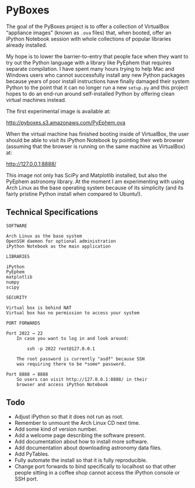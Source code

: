 
PyBoxes
=======

The goal of the PyBoxes project is to offer a collection of VirtualBox
“appliance images” (known as `.ova` files) that, when booted, offer an
iPython Notebook session with whole collections of popular libraries
already installed.

My hope is to lower the barrier-to-entry that people face when they want
to try out the Python language with a library like PyEphem that requires
separate compilation.  I have spent many hours trying to help Mac and
Windows users who cannot successfully install any new Python packages
because years of poor install instructions have finally damaged their
system Python to the point that it can no longer run a new `setup.py`
and this project hopes to do an end-run around self-installed Python by
offering clean virtual machines instead.

The first experimental image is available at:

http://pyboxes.s3.amazonaws.com/PyEphem.ova

When the virtual machine has finished booting inside of VirtualBox, the
user should be able to visit its iPython Notebook by pointing their web
browser (assuming that the browser is running on the same machine as
VirtualBox) at:

http://127.0.0.1:8888/

This image not only has SciPy and Matplotlib installed, but also the
PyEphem astronomy library.  At the moment I am experimenting with using
Arch Linux as the base operating system because of its simplicity (and
its fairly pristine Python install when compared to Ubuntu!).

Technical Specifications
------------------------

    SOFTWARE

    Arch Linux as the base system
    OpenSSH daemon for optional administration
    iPython Notebook as the main application

    LIBRARIES

    iPython
    PyEphem
    matplotlib
    numpy
    scipy

    SECURITY

    Virtual box is behind NAT
    Virtual box has no permission to access your system

    PORT FORWARDS

    Port 2022 → 22
        In case you want to log in and look around:

            ssh -p 2022 root@127.0.0.1

        The root password is currently "asdf" because SSH
        was requiring there to be *some* password.

    Port 8888 → 8888
        So users can visit http://127.0.0.1:8888/ in their
        browser and access iPython Notebook

Todo
----

* Adjust iPython so that it does not run as root.
* Remember to unmount the Arch Linux CD next time.
* Add some kind of version number.
* Add a welcome page describing the software present.
* Add documentation about how to install more software.
* Add documentation about downloading astronomy data files.
* Add PyTables.
* Fully automate the install so that it is fully reproducible.
* Change port forwards to bind specifically to localhost so that other
  people sitting in a coffee shop cannot access the iPython console or
  SSH port.
